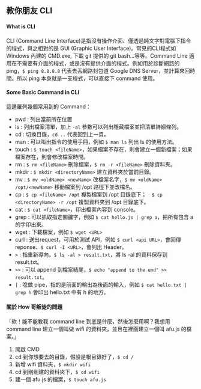 ## 教你朋友 CLI
#### What is CLI
CLI (Command Line Interface)是指沒有操作介面、僅透過純文字對電腦下指令的程式，與之相對的是 GUI (Graphic User Interface)。常見的CLI程式如 Windows 內建的 CMD.exe, 下載 git 提供的 git bash...等等。Command Line 適用在不需要有介面的程式，或是沒有提供介面的程式。例如用於診斷網路的 ping，`$ ping 8.8.8.8` 代表去丟網路封包道 Google DNS Server，並計算來回時間。所以 ping 本身就是一支程式，可以直接下 command 使用。  

#### Some Basic Command in CLI
這邊羅列幾個常用到的 Command：  
- pwd : 列出當前所在位置
- ls : 列出檔案清單，加上 `-al` 參數可以列出隱藏檔案並把清單詳細條列。
- cd : 切換目錄，`cd ..` 代表回到上一頁。
- man : 可以叫出指令的使用手冊，例如 `$ man ls` 列出 ls 的使用方法。
- touch : `$ touch <fileName>`，如果檔案不存在，則會建立一個新檔案；如果檔案存在，則會修改檔案時間。
- rm : `$ rm <fileName>` 刪除檔案，`$ rm -r <fileName>` 刪除資料夾。
- mkdir : `$ mkdir <directoryName>` 建立資料夾於當前目錄。
- mv : `$ mv <oldName> <newName>` 改檔案名字，`$ mv <oldName> /opt/<newName>` 移動檔案到 /opt 路徑下並改檔名。
- cp : `$ cp <fileName> /opt` 複製檔案到 /opt 目錄底下；　`$ cp <directoryName> -r /opt` 複製資料夾到 /opt 目錄底下。
- cat : `$ cat <fileName>`，印出檔案內容到 console。
- grep : 可以抓取指定關鍵字，例如 `$ cat hello.js | grep a`，把所有包含 a 的字印出來。
- wget : 下載檔案，例如 `$ wget <URL>`
- curl : 送出request，可用於測試 API，例如 `$ curl <api URL>`，會回傳 reponse、`$ curl -I <URL>`，會列出 Header。
- `>` : 指重新導向，`$ ls -al > result.txt`，將 ls -al 的資料保存到 result.txt。
- `>>` : 可以 append 到檔案結尾，`$ echo "append to the end" >> result.txt`。
- `|` : 唸做 pipe，指的是前面的輸出為後面的輸入，例如 `$ cat hello.txt | grep h` 會印出 hello.txt 中有 h 的地方。


#### 關於 How 哥叛徒的問題

「欸！能不能教我 command line 到底是什麼，然後怎麼用啊？我想用 command line 建立一個叫做 wifi 的資料夾，並且在裡面建立一個叫 afu.js 的檔案。」

1. 開啟 CMD  
2. cd 到你想要去的目錄，假設是根目錄好了，`$ cd /`  
3. 新增 wifi 資料夾，`$ mkdir wifi`
4. cd 到剛剛建的資料夾下，`$ cd wifi`
4. 建一個 afu.js 的檔案，`$ touch afu.js`  
